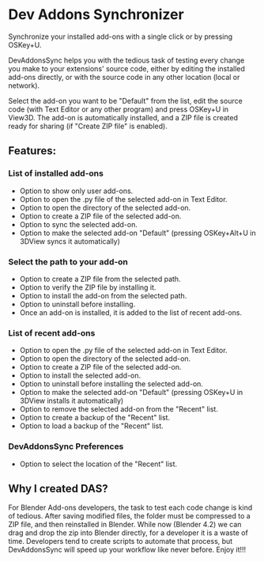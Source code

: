 # Dev Addons Synchronizer

Synchronize your installed add-ons with a single click or by pressing OSKey+U.

DevAddonsSync helps you with the tedious task of testing every change you make to your extensions' source code, either by editing the installed add-ons directly, or with the source code in any other location (local or network).

Select the add-on you want to be "Default" from the list, edit the source code (with Text Editor or any other program) and press OSKey+U in View3D. The add-on is automatically installed, and a ZIP file is created ready for sharing (if "Create ZIP file" is enabled).

## Features:

### List of installed add-ons
- Option to show only user add-ons.
- Option to open the .py file of the selected add-on in Text Editor.
- Option to open the directory of the selected add-on.
- Option to create a ZIP file of the selected add-on.
- Option to sync the selected add-on.
- Option to make the selected add-on "Default" (pressing OSKey+Alt+U in 3DView syncs it automatically)

### Select the path to your add-on
- Option to create a ZIP file from the selected path.
- Option to verify the ZIP file by installing it.
- Option to install the add-on from the selected path.
- Option to uninstall before installing.
- Once an add-on is installed, it is added to the list of recent add-ons.

### List of recent add-ons
- Option to open the .py file of the selected add-on in Text Editor.
- Option to open the directory of the selected add-on.
- Option to create a ZIP file of the selected add-on.
- Option to install the selected add-on.
- Option to uninstall before installing the selected add-on.
- Option to make the selected add-on "Default" (pressing OSKey+U in 3DView installs it automatically)
- Option to remove the selected add-on from the "Recent" list.
- Option to create a backup of the "Recent" list.
- Option to load a backup of the "Recent" list.

### DevAddonsSync Preferences
- Option to select the location of the "Recent" list.

## Why I created DAS?
For Blender Add-ons developers, the task to test each code change is kind of tedious. After saving modified files, the folder must be compressed to a ZIP file, and then reinstalled in Blender. While now (Blender 4.2) we can drag and drop the zip into Blender directly, for a developer it is a waste of time. Developers tend to create scripts to automate that process, but DevAddonsSync will speed up your workflow like never before.
Enjoy it!!!


